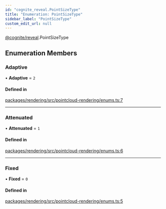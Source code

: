 ```yaml
---
id: "cognite_reveal.PointSizeType"
title: "Enumeration: PointSizeType"
sidebar_label: "PointSizeType"
custom_edit_url: null
---
```


[@cognite/reveal](../modules/cognite_reveal.md).PointSizeType

## Enumeration Members

### Adaptive

• **Adaptive** = ``2``

#### Defined in

[packages/rendering/src/pointcloud-rendering/enums.ts:7](https://github.com/cognitedata/reveal/blob/917d1d190/viewer/packages/rendering/src/pointcloud-rendering/enums.ts#L7)

___

### Attenuated

• **Attenuated** = ``1``

#### Defined in

[packages/rendering/src/pointcloud-rendering/enums.ts:6](https://github.com/cognitedata/reveal/blob/917d1d190/viewer/packages/rendering/src/pointcloud-rendering/enums.ts#L6)

___

### Fixed

• **Fixed** = ``0``

#### Defined in

[packages/rendering/src/pointcloud-rendering/enums.ts:5](https://github.com/cognitedata/reveal/blob/917d1d190/viewer/packages/rendering/src/pointcloud-rendering/enums.ts#L5)
